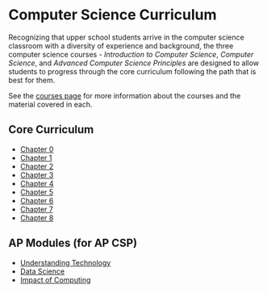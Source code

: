 # Computer Science Curriculum

Recognizing that upper school students arrive in the computer science classroom with a diversity of experience and background, the three computer science courses - _Introduction to Computer Science_, _Computer Science_, and _Advanced Computer Science Principles_ are designed to allow students to progress through the core curriculum following the path that is best for them. 

See the [courses page](courses) for more information about the courses and the material covered in each.

## Core Curriculum

* [Chapter 0](0)
* [Chapter 1](1)
* [Chapter 2](2)
* [Chapter 3](3)
* [Chapter 4](4)
* [Chapter 5](5)
* [Chapter 6](6)
* [Chapter 7](7)
* [Chapter 8](8)

## AP Modules (for AP CSP)

* [Understanding Technology](understanding_technology)
* [Data Science](data_science)
* [Impact of Computing](impact_of_computing)
